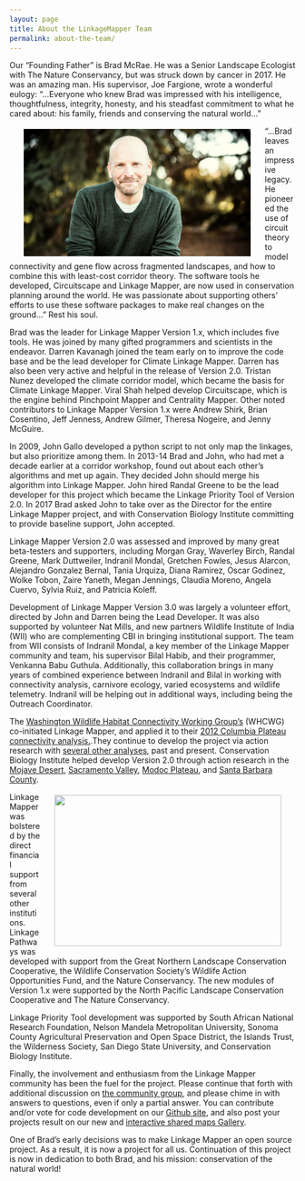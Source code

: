 ```yaml
---
layout: page
title: About the LinkageMapper Team
permalink: about-the-team/
---
```


Our “Founding Father” is Brad McRae. He was a Senior Landscape Ecologist with The Nature Conservancy, but was struck down by cancer in 2017. He was an amazing man. His supervisor, Joe Fargione, wrote a wonderful eulogy: “...Everyone who knew Brad was impressed with his intelligence, thoughtfulness, integrity, honesty, and his steadfast commitment to what he cared about: his family, friends and conserving the natural world...”

<img src="/img/brad.jpg" style="float:left; padding:5px;" hspace="20" width="400" height="224">

“…Brad leaves an impressive legacy. He pioneered the use of circuit theory to model connectivity and gene flow across fragmented landscapes, and how to combine this with least-cost corridor theory. The software tools he developed, Circuitscape and Linkage Mapper, are now used in conservation planning around the world. He was passionate about supporting others’ efforts to use these software packages to make real changes on the ground…” Rest his soul.

Brad was the leader for Linkage Mapper Version 1.x, which includes five tools. He was joined by many gifted programmers and scientists in the endeavor. Darren Kavanagh joined the team early on to improve the code base and be the lead developer for Climate Linkage Mapper. Darren has also been very active and helpful in the release of Version 2.0. Tristan Nunez developed the climate corridor model, which became the basis for Climate Linkage Mapper. Viral Shah helped develop Circuitscape, which is the engine behind Pinchpoint Mapper and Centrality Mapper. Other noted contributors to Linkage Mapper Version 1.x were Andrew Shirk, Brian Cosentino, Jeff Jenness, Andrew Gilmer, Theresa Nogeire, and Jenny McGuire.

In 2009, John Gallo developed a python script to not only map the linkages, but also prioritize among them. In 2013-14 Brad and John, who had met a decade earlier at a corridor workshop, found out about each other’s algorithms and met up again. They decided John should merge his algorithm into Linkage Mapper. John hired Randal Greene to be the lead developer for this project which became the Linkage Priority Tool of Version 2.0. In 2017 Brad asked John to take over as the Director for the entire Linkage Mapper project, and with Conservation Biology Institute committing to provide baseline support, John accepted.

Linkage Mapper Version 2.0 was assessed and improved by many great beta-testers and supporters, including Morgan Gray, Waverley Birch, Randal Greene, Mark Duttweiler, Indranil Mondal, Gretchen Fowles, Jesus Alarcon, Alejandro Gonzalez Bernal, Tania Urquiza, Diana Ramirez, Oscar Godinez, Wolke Tobon, Zaire Yaneth, Megan Jennings, Claudia Moreno, Angela Cuervo, Sylvia Ruiz, and Patricia Koleff.

Development of Linkage Mapper Version 3.0 was largely a volunteer effort, directed by John and Darren being the Lead Developer. It was also supported by volunteer Nat Mills, and new partners Wildlife Institute of India (WII) who are complementing CBI in bringing institutional support. The team from WII consists of Indranil Mondal, a key member of the Linkage Mapper community and team, his supervisor Bilal Habib, and their programmer, Venkanna Babu Guthula. Additionally, this collaboration brings in many years of combined experience between Indranil and Bilal in working with connectivity analysis, carnivore ecology, varied ecosystems and wildlife telemetry. Indranil will be helping out in additional ways, including being the Outreach Coordinator.

The [Washington Wildlife Habitat Connectivity Working Group’s](https://waconnected.org/) (WHCWG) co-initiated Linkage Mapper, and applied it to their [2012 Columbia Plateau connectivity analysis.](https://waconnected.org/columbia-plateau-ecoregion/).They continue to develop the project via action research with [several other analyses](http://waconnected.org/habitat-connectivity-analyses/), past and present. Conservation Biology Institute helped develop Version 2.0 through action research in the [Mojave Desert](https://databasin.org/galleries/5552d3a0c7ea48e3a07f225339d9ff7a), [Sacramento Valley](https://databasin.org/galleries/a3869718cda049ab8df821f1f0698196), [Modoc Plateau](https://databasin.org/galleries/833f3aef966240b6b4828362baa58cc5), and [Santa Barbara County](https://databasin.org/maps/9ee809b252f64d8ab4f843354692a724).

<img src ="/img/lm9.jpg" style="float:right; padding:5px;" width="400" height="266" hspace="20">

Linkage Mapper was bolstered by the direct financial support from several other institutions. Linkage Pathways was developed with support from the Great Northern Landscape Conservation Cooperative, the Wildlife Conservation Society’s Wildlife Action Opportunities Fund, and the Nature Conservancy. The new modules of Version 1.x were supported by the North Pacific Landscape Conservation Cooperative and The Nature Conservancy.

Linkage Priority Tool development was supported by South African National Research Foundation, Nelson Mandela Metropolitan University, Sonoma County Agricultural Preservation and Open Space District, the Islands Trust, the Wilderness Society, San Diego State University, and Conservation Biology Institute.

Finally, the involvement and enthusiasm from the Linkage Mapper community has been the fuel for the project. Please continue that forth with additional discussion on [the community group](https://groups.google.com/forum/#!forum/linkage-mapper), and please chime in with answers to questions, even if only a partial answer. You can contribute and/or vote for code development on our [Github site](https://github.com/linkagescape/linkage-mapper), and also post your projects result on our new and [interactive shared maps Gallery](https://databasin.org/galleries/027492e42545494cae53ca1f61b46c17).

One of Brad’s early decisions was to make Linkage Mapper an open source project. As a result, it is now a project for all us. Continuation of this project is now in dedication to both Brad, and his mission: conservation of the natural world!
